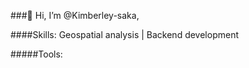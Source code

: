 ###👋 Hi, I’m @Kimberley-saka,

####Skills: Geospatial analysis | Backend development

#####Tools:

 


